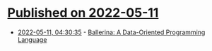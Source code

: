 # [Published on 2022-05-11](index.md)

* [2022-05-11, 04:30:35](https://news.ycombinator.com/item?id=31335872) - [Ballerina: A Data-Oriented Programming Language](https://www.infoq.com/articles/ballerina-data-oriented-language/)
